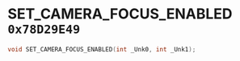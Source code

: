 # SET_CAMERA_FOCUS_ENABLED `0x78D29E49`

```cpp
void SET_CAMERA_FOCUS_ENABLED(int _Unk0, int _Unk1);
```
